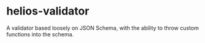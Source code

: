 helios-validator
================

A validator based loosely on JSON Schema, with the ability to throw custom functions into the schema.